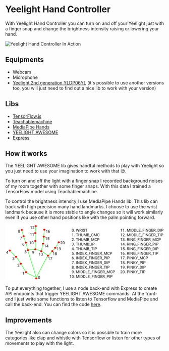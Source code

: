 # Yeelight Hand Controller

With Yeelight Hand Controller you can turn on and off your Yeelight just with a finger snap and change the brightness intensity raising or lowering your hand.

![Yeelight Hand Controller In Action](yeelight-hand-controller.gif?raw=true)

## Equipments

* Webcam
* Microphone
* [Yeelight 2nd generation YLDP06YL](https://www.amazon.com/YEELIGHT-YLDP06YL-Wireless-Control-Colorful/dp/B0841PXPLB) (it's possible to use another versions too, you will just need to find out a nice lib to work with your version)

## Libs
* [TensorFlow.js](https://www.tensorflow.org/js)
* [Teachablemachine](https://teachablemachine.withgoogle.com/)
* [MediaPipe Hands](https://google.github.io/mediapipe/solutions/hands)
* [YEELIGHT AWESOME](https://github.com/samuraitruong/yeelight)
* [Express](https://expressjs.com/)

## How it works

The YEELIGHT AWESOME lib gives handful methods to play with Yeelight so you just need to use your imagination to work with that :wink:. 

To turn on and off the light with a finger snap I recorded background noises of my room together with some finger snaps. With this data I trained a TensorFlow model using Teachablemachine.

To control the brightness intensity I use MediaPipe Hands lib. This lib can track with high precision many hand landmarks. I choose to use the wrist landmark because it is more stable to angle changes so it will work similarly even if you use other hand positions like with the palm pointing forward.

![Hand Landmarks](hand_landmarks.png)

To put everything together, I use a node back-end with Express to create API endpoints that trigger YEELIGHT AWESOME commands. At the front-end I just write some functions to listen to Tensorflow and MediaPipe and call the back-end. You can find the code [here](../frontend/main.js).

## Improvements
The Yeelight also can change colors so it is possible to train more categories like clap and whistle with Tensorflow or listen for other types of movements to play with the light. 